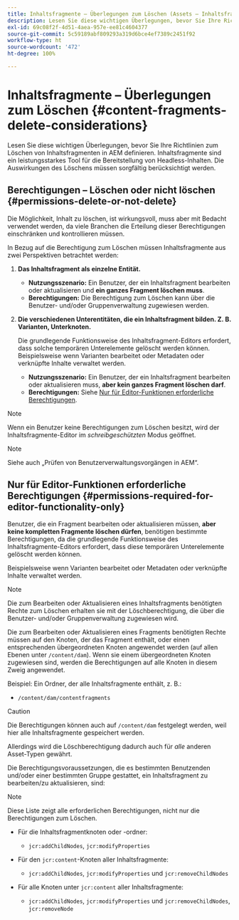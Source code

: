 ```yaml
---
title: Inhaltsfragmente – Überlegungen zum Löschen (Assets – Inhaltsfragmente)
description: Lesen Sie diese wichtigen Überlegungen, bevor Sie Ihre Richtlinien zum Löschen von Inhaltsfragmenten in AEM definieren. Inhaltsfragmente sind ein leistungsstarkes Tool für die Bereitstellung von Headless-Inhalten. Die Auswirkungen des Löschens müssen sorgfältig berücksichtigt werden.
exl-id: 69c08f2f-4d51-4aea-957e-ee81c4604377
source-git-commit: 5c59189abf809293a319d6bce4ef7389c2451f92
workflow-type: ht
source-wordcount: '472'
ht-degree: 100%

---
```


# Inhaltsfragmente – Überlegungen zum Löschen {#content-fragments-delete-considerations}

Lesen Sie diese wichtigen Überlegungen, bevor Sie Ihre Richtlinien zum Löschen von Inhaltsfragmenten in AEM definieren. Inhaltsfragmente sind ein leistungsstarkes Tool für die Bereitstellung von Headless-Inhalten. Die Auswirkungen des Löschens müssen sorgfältig berücksichtigt werden.

## Berechtigungen – Löschen oder nicht löschen {#permissions-delete-or-not-delete}

Die Möglichkeit, Inhalt zu löschen, ist wirkungsvoll, muss aber mit Bedacht verwendet werden, da viele Branchen die Erteilung dieser Berechtigungen einschränken und kontrollieren müssen.

In Bezug auf die Berechtigung zum Löschen müssen Inhaltsfragmente aus zwei Perspektiven betrachtet werden:

1. **Das Inhaltsfragment als einzelne Entität.**

   * **Nutzungsszenario:** Ein Benutzer, der ein Inhaltsfragment bearbeiten oder aktualisieren und **ein ganzes Fragment löschen muss**.
   * **Berechtigungen:** Die Berechtigung zum Löschen kann über die Benutzer- und/oder Gruppenverwaltung zugewiesen werden. <!-- The [Delete](/help/sites-administering/security.md#actions) permission can be [assigned through User and/or Group Management](/help/sites-administering/security.md#managing-permissions). -->

2. **Die verschiedenen Unterentitäten, die ein Inhaltsfragment bilden. Z. B. Varianten, Unterknoten.**

   Die grundlegende Funktionsweise des Inhaltsfragment-Editors erfordert, dass solche temporären Unterelemente gelöscht werden können. Beispielsweise wenn Varianten bearbeitet oder Metadaten oder verknüpfte Inhalte verwaltet werden.

   * **Nutzungsszenario:** Ein Benutzer, der ein Inhaltsfragment bearbeiten oder aktualisieren muss, **aber kein ganzes Fragment löschen darf**.
   * **Berechtigungen:** Siehe [Nur für Editor-Funktionen erforderliche Berechtigungen](#permissions-required-for-editor-functionality-only).

>[!NOTE]
>
>Wenn ein Benutzer keine Berechtigungen zum Löschen besitzt, wird der Inhaltsfragmente-Editor im *schreibgeschützten* Modus geöffnet. <!-- When a user does not have any [Delete](/help/sites-administering/security.md#actions) permissions, the Content Fragment editor operates in *read-only* mode. -->

>[!NOTE]
>
>Siehe auch „Prüfen von Benutzerverwaltungsvorgängen in AEM“. <!-- See also [How to Audit User Management Operations in AEM](/help/sites-administering/audit-user-management-operations.md). -->

## Nur für Editor-Funktionen erforderliche Berechtigungen {#permissions-required-for-editor-functionality-only}

Benutzer, die ein Fragment bearbeiten oder aktualisieren müssen, **aber keine kompletten Fragmente löschen dürfen**, benötigen bestimmte Berechtigungen, da die grundlegende Funktionsweise des Inhaltsfragmente-Editors erfordert, dass diese temporären Unterelemente gelöscht werden können.

Beispielsweise wenn Varianten bearbeitet oder Metadaten oder verknüpfte Inhalte verwaltet werden.

>[!NOTE]
>
>Die zum Bearbeiten oder Aktualisieren eines Inhaltsfragments benötigten Rechte zum Löschen erhalten sie mit der Löschberechtigung, die über die Benutzer- und/oder Gruppenverwaltung zugewiesen wird. <!-- The delete permissions, required to edit/update a Content Fragment, are included in the Delete permission [assigned through User and/or Group Management](/help/sites-administering/security.md#managing-permissions). -->

Die zum Bearbeiten oder Aktualisieren eines Fragments benötigten Rechte müssen auf den Knoten, der das Fragment enthält, oder einen entsprechenden übergeordneten Knoten angewendet werden (auf allen Ebenen unter `/content/dam`). Wenn sie einem übergeordneten Knoten zugewiesen sind, werden die Berechtigungen auf alle Knoten in diesem Zweig angewendet.

Beispiel: Ein Ordner, der alle Inhaltsfragmente enthält, z. B.:

* `/content/dam/contentfragments`

>[!CAUTION]
>
>Die Berechtigungen können auch auf `/content/dam` festgelegt werden, weil hier alle Inhaltsfragmente gespeichert werden.
>
>Allerdings wird die Löschberechtigung dadurch auch für *alle* anderen Asset-Typen gewährt.

Die Berechtigungsvoraussetzungen, die es bestimmten Benutzenden und/oder einer bestimmten Gruppe gestattet, ein Inhaltsfragment zu bearbeiten/zu aktualisieren, sind:

>[!NOTE]
>
>Diese Liste zeigt alle erforderlichen Berechtigungen, nicht nur die Berechtigungen zum Löschen.

* Für die Inhaltsfragmentknoten oder -ordner:

   * `jcr:addChildNodes`, `jcr:modifyProperties`

* Für den `jcr:content`-Knoten aller Inhaltsfragmente:

   * `jcr:addChildNodes`, `jcr:modifyProperties` und `jcr:removeChildNodes`

* Für alle Knoten unter `jcr:content` aller Inhaltsfragmente:

   * `jcr:addChildNodes`, `jcr:modifyProperties` und `jcr:removeChildNodes`, `jcr:removeNode`

<!-- There is no CRXDE Lite -->

<!--
These `remove` privileges must be [administered using Access Control Lists, within CRXDE Lite](/help/sites-administering/user-group-ac-admin.md#access-right-management). 

The `add` and `modify` privileges can also be administered in CRXDE Lite, or using the User Management console.

For example, the definition of the `remove` privileges for a group `content-authors-no-delete`:

![Remove privileges](assets/cf-delete-03.png)
-->
